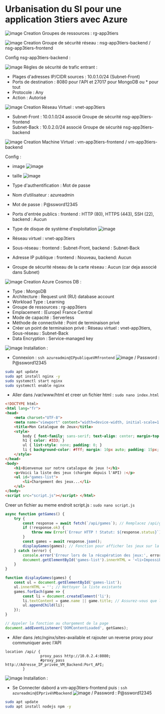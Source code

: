 # Urbanisation du SI pour une application 3tiers avec Azure 

![image](https://github.com/user-attachments/assets/b8276b0e-9495-4d68-b82e-584a8305547e)
Creation Groupes de ressources : rg-app3tiers

![image](https://github.com/user-attachments/assets/e3e25cbd-dab1-48b9-964c-8fd74df2854b)
Creation Groupe de sécurité réseau : nsg-app3tiers-backend / nsg-app3tiers-frontend

Config nsg-app3tiers-backend :

![image](https://github.com/user-attachments/assets/68a42816-eb22-46b0-ad5d-eeee60948f01)
Règles de sécurité de trafic entrant :

- Plages d'adresses IP/CIDR sources : 10.0.1.0/24 (Subnet-Front)
- Ports de destination : 8080 pour l'API et 27017 pour MongoDB ou * pour tout
- Protocole : Any
- Action : Autorisé

![image](https://github.com/user-attachments/assets/f9a20886-c269-4749-be82-9c7129705d01)
Creation Réseau Virtuel : vnet-app3tiers
- Subnet-Front : 10.0.1.0/24 associé Groupe de sécurité nsg-app3tiers-frontend
- Subnet-Back : 10.0.2.0/24 associé Groupe de sécurité nsg-app3tiers-backend

![image](https://github.com/user-attachments/assets/bdc20b4a-291f-4b72-a854-39ff6beecbfb)
Creation Machine Virtuel : vm-app3tiers-frontend / vm-app3tiers-backend

Config :

- image 
![image](https://github.com/user-attachments/assets/97cc33b3-d599-4289-9102-9c2e71aca5af)

- taille
![image](https://github.com/user-attachments/assets/85001564-bcfc-475d-9f7d-257a4b87756e)

- Type d'authentification : Mot de passe
- Nom d’utilisateur : azureadmin
- Mot de passe : P@ssword12345
- Ports d'entrée publics : frontend : HTTP (80), HTTPS (443), SSH (22), backend : Aucun
- Type de disque de système d'exploitation
![image](https://github.com/user-attachments/assets/d43fe251-fb74-49f9-b45b-883de0e854d1)

- Réseau virtuel : vnet-app3tiers
- Sous-réseau : frontend : Subnet-Front, backend : Subnet-Back
- Adresse IP publique : frontend : Nouveau, backend: Aucun
- Groupe de sécurité réseau de la carte réseau : Aucun (car deja associé dans Subnet)

![image](https://github.com/user-attachments/assets/d8fb26a5-8a05-4105-bc6c-b997a745aa2e)
Creation Azure Cosmos DB : 

- Type : MongoDB
- Architecture : Request unit (RU) database account
- Workload Type : Learning
- Groupe de ressources : rg-app3tiers
- Emplacement : (Europe) France Central
- Mode de capacité : Serverless
- Méthode de connectivité : Point de terminaison privé
- Créer un point de terminaison privé : Réseau virtuel : vnet-app3tiers, Sous-réseau : Subnet-Back
- Data Encryption : Service-managed key

![image](https://github.com/user-attachments/assets/53bdcd61-3706-4d01-8cd2-61498a3c5e02)
Installation :

- Connexion : ``` ssh azureadmin@IPpubliqueVMfrontend ``` ![image](https://github.com/user-attachments/assets/cf8cd2d2-5095-4a7b-831b-e4b2ee383626) / Password : P@ssword12345
```bash
sudo apt update
sudo apt install nginx -y
sudo systemctl start nginx
sudo systemctl enable nginx
```
- Aller dans /var/www/html et creer un fichier html : ```sudo nano index.html```

```html
<!DOCTYPE html>
<html lang="fr">
<head>
    <meta charset="UTF-8">
    <meta name="viewport" content="width=device-width, initial-scale=1.0">
    <title>Mon Catalogue de Jeux</title>
    <style>
        body { font-family: sans-serif; text-align: center; margin-top: 50px; background-color: #f0f0f0; }
        h1 { color: #333; }
        ul { list-style: none; padding: 0; }
        li { background-color: #fff; margin: 10px auto; padding: 15px; border-radius: 8px; box-shadow: 0 2px 4px rgba(0,0,0,0.1); width: 80%; max-width: 500px; }
    </style>
</head>
<body>
    <h1>Bienvenue sur notre catalogue de jeux !</h1>
    <p>Voici la liste des jeux (chargée depuis l'API) :</p>
    <ul id="games-list">
        <li>Chargement des jeux...</li>
    </ul>
</body>
<script src="script.js"></script> </html>
```

Creer un fichier au meme endroit script.js : ```sudo nano script.js```

```javascript
async function getGames() {
    try {
        const response = await fetch(`/api/games`); // Remplacez /api/games par votre endpoint réel
        if (!response.ok) {
            throw new Error(`Erreur HTTP ! Statut: ${response.status}`);
        }
        const games = await response.json();
        displayGames(games); // Fonction pour afficher les jeux sur la page
    } catch (error) {
        console.error('Erreur lors de la récupération des jeux:', error);
        document.getElementById('games-list').innerHTML = '<li>Impossible de charger les jeux pour le moment.</li>';
    }
}

function displayGames(games) {
    const ul = document.getElementById('games-list');
    ul.innerHTML = ''; // Nettoyer la liste existante
    games.forEach(game => {
        const li = document.createElement('li');
        li.textContent = game.name || game.title; // Assurez-vous que la propriété est correcte (name ou title)
        ul.appendChild(li);
    });
}

// Appeler la fonction au chargement de la page
document.addEventListener('DOMContentLoaded', getGames);
```

- Aller dans /etc/nginx/sites-available et rajouter un reverse proxy pour communiquer avec l'API
```nginx
location /api/ {
                proxy_pass http://10.0.2.4:8080;
                #proxy_pass http://Adresse_IP_privée_VM_Backend:Port_API;
        }
```

![image](https://github.com/user-attachments/assets/91444d11-a8d4-4532-a43e-e5afeb3d6ba5)
Installation :

- Se Connecter dabord a vm-app3tiers-frontend puis : ``` ssh azureadmin@IPprivéVMbackend ``` ![image](https://github.com/user-attachments/assets/cf8cd2d2-5095-4a7b-831b-e4b2ee383626) / Password : P@ssword12345

```bash
sudo apt update
sudo apt install nodejs npm -y
```
